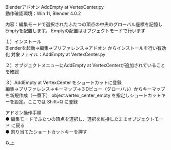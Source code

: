 Blenderアドオン AddEmpty at VertexCenter.py  
動作確認環境：Win 11, Blender 4.0.2

内容：編集モードで選択されたふたつの頂点の中央のグローバル座標を記憶しEmptyを配置します。
Emptyの配置はオブジェクトモードで行います

１）インストール  
Blenderを起動→編集→プリファレンス→アドオン からインストールを行い有効化
対象ファイル：AddEmpty at VertexCenter.py

２）オブジェクトメニューにAddEmpty at VertexCenterが追加されていることを確認

３）AddEmpty at VertexCenter をショートカットに登録  
編集→プリファレンス→キーマップ→３Dビュー（グローバル）からキーマップを新規作成（一番下）
object.vertex_center_empty を指定しショートカットキーを設定。ここでは Shift+Q に登録

アドオン操作手順  
● 編集モードでふたつの頂点を選択し、選択を維持したままオブジェクトモード
に戻る  
● 割り当てたショートカットキーを押す

以上
